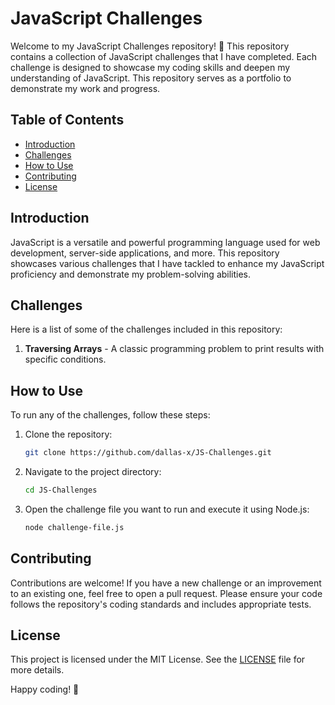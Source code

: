 # JavaScript Challenges

Welcome to my JavaScript Challenges repository! 🚀
This repository contains a collection of JavaScript challenges that I have completed. Each challenge is designed to showcase my coding skills and deepen my understanding of JavaScript. This repository serves as a portfolio to demonstrate my work and progress.

## Table of Contents

- [Introduction](#introduction)
- [Challenges](#challenges)
- [How to Use](#how-to-use)
- [Contributing](#contributing)
- [License](#license)

## Introduction

JavaScript is a versatile and powerful programming language used for web development, server-side applications, and more. This repository showcases various challenges that I have tackled to enhance my JavaScript proficiency and demonstrate my problem-solving abilities.

## Challenges

Here is a list of some of the challenges included in this repository:

1. **Traversing Arrays** - A classic programming problem to print results with specific conditions.

## How to Use

To run any of the challenges, follow these steps:

1. Clone the repository:
    ```bash
    git clone https://github.com/dallas-x/JS-Challenges.git
    ```
2. Navigate to the project directory:
    ```bash
    cd JS-Challenges
    ```
3. Open the challenge file you want to run and execute it using Node.js:
    ```bash
    node challenge-file.js
    ```

## Contributing

Contributions are welcome! If you have a new challenge or an improvement to an existing one, feel free to open a pull request. Please ensure your code follows the repository's coding standards and includes appropriate tests.

## License

This project is licensed under the MIT License. See the [LICENSE](LICENSE) file for more details.

Happy coding! 🎉

